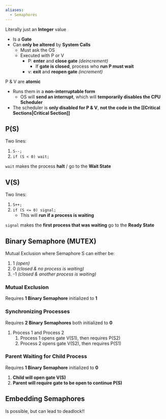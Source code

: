 ```yaml
---
aliases:
  - Semaphores
---
```


Literally just an **Integer** value
- Is a **Gate**
- Can **only be altered** by **System Calls**
	- Must ask the OS
	- Executed with P or V
		- P: **enter** and **close gate** *(deincrement)*
			- If **gate is closed**, process who **run P must wait**
		- v: **exit** and **reopen gate** *(increment)*

P & V are **atomic**
- Runs them in a **non-interruptable form**
	- OS will **send an interrupt**, which will **temporarily disables the CPU Scheduler**
- The scheduler is **only disabled for P & V**, **not the code in the [[Critical Sections|Critical Section]]**
## P(S)
Two lines:
1. `S--;`
2. `if (S < 0) wait;`

`wait` makes the process **halt** / go to the **Wait State**
## V(S)
Two lines:
1. `S++;`
2. `if (S <= 0) signal;`
	- This will **run if a process is waiting**

`signal` makes the **first process that was waiting** go to the **Ready State**

## Binary Semaphore (MUTEX)
Mutual Exclusion where Semaphore S can either be:
1. 1 *(open)*
2. 0 *(closed & no process is waiting)*
3. -1 *(closed & another process is waiting)*
### Mutual Exclusion
Requires **1 Binary Semaphore** initialized to **1**
### Synchronizing Processes
Requires **2 Binary Semaphores** both initialized to **0**
1. Process 1 and Process 2
	1. Process 1 opens gate V(S1), then requires P(S2)
	2. Process 2 opens gate V(S2), then requires P(S1)
### Parent Waiting for Child Process
Requires **1 Binary Semaphore** initialized to **0**
1. **Child will open gate V(S)**
2. **Parent will require gate to be open to continue P(S)**
## Embedding Semaphores
Is possible, but can lead to deadlock!!